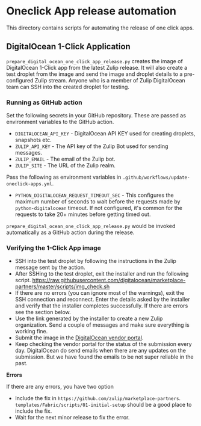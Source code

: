 # Oneclick App release automation

This directory contains scripts for automating the release of one click apps.

## DigitalOcean 1-Click Application
`prepare_digital_ocean_one_click_app_release.py` creates the image of DigitalOcean 1-Click app from the latest Zulip release. It will also
create a test droplet from the image and send the image and droplet
details to a pre-configured Zulip stream. Anyone who is a member of
Zulip DigitalOcean team can SSH into the created droplet for testing.

### Running as GitHub action

Set the following secrets in your GitHub repository. These are passed as environment variables to the GitHub action.

* `DIGITALOCEAN_API_KEY` - DigitalOcean API KEY used for creating droplets, snapshots etc.
* `ZULIP_API_KEY` - The API key of the Zulip Bot used for sending messages.
* `ZULIP_EMAIL` - The email of the Zulip bot.
* `ZULIP_SITE` - The URL of the Zulip realm.

Pass the following as environment variables in 
`.github/workflows/update-oneclick-apps.yml`.
*  `PYTHON_DIGITALOCEAN_REQUEST_TIMEOUT_SEC` -  This configures the maximum number of seconds to wait before the requests made by `python-digitalocean` timeout. If not configured, it's common for the requests to take 20+ minutes before getting timed out.

`prepare_digital_ocean_one_click_app_release.py` would be invoked automatically as a GitHub action during the release.

### Verifying the 1-Click App image
* SSH into the test droplet by following the instructions in the Zulip message sent by the action.
* After SSHing to the test droplet, exit the installer and run the following script.
https://raw.githubusercontent.com/digitalocean/marketplace-partners/master/scripts/img_check.sh
* If there are no errors (you can ignore most of the warnings), exit the SSH connection and reconnect. Enter the details asked by the installer and verify that the installer completes successfully. If there are errors see the section below.
* Use the link generated by the installer to create a new Zulip organization. Send a couple of messages and make sure everything is working fine.
* Submit the image in the [DigitalOcean vendor portal](https://marketplace.digitalocean.com/vendorportal).
* Keep checking the vendor portal for the status of the submission every day.
  DigitalOcean do send emails when there are any updates on the submission.
  But we have found the emails to be not super reliable in the past.

**Errors**

If there are any errors, you have two option
* Include the fix in `https://github.com/zulip/marketplace-partners`. `templates/Fabric/scripts/01-initial-setup` should be a good place to include the fix.
* Wait for the next minor release to fix the error.
